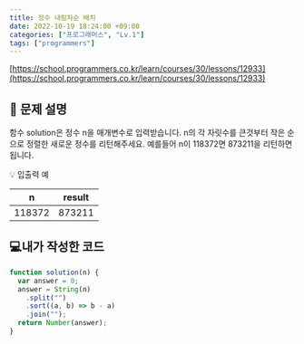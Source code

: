```yaml
---
title: 정수 내림차순 배치
date: 2022-10-19 18:24:00 +09:00
categories: ["프로그래머스", "Lv.1"]
tags: ["programmers"]
---
```


[https://school.programmers.co.kr/learn/courses/30/lessons/12933](https://school.programmers.co.kr/learn/courses/30/lessons/12933)

## 📔 문제 설명

함수 solution은 정수 n을 매개변수로 입력받습니다. n의 각 자릿수를 큰것부터 작은 순으로 정렬한 새로운 정수를 리턴해주세요. 예를들어 n이 118372면 873211을 리턴하면 됩니다.

💡 입출력 예

| n      | result |
| ------ | ------ |
| 118372 | 873211 |

## 💻내가 작성한 코드

```js
function solution(n) {
  var answer = 0;
  answer = String(n)
    .split("")
    .sort((a, b) => b - a)
    .join("");
  return Number(answer);
}
```
